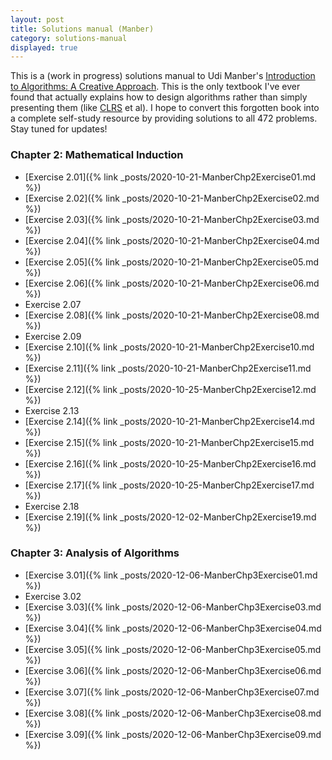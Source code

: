 ```yaml
---
layout: post
title: Solutions manual (Manber)
category: solutions-manual
displayed: true
---
```


This is a (work in progress) solutions manual to Udi Manber's [Introduction to Algorithms: A Creative Approach](https://www.amazon.com/Introduction-Algorithms-Creative-Udi-Manber/dp/0201120372/ref=sr_1_1?dchild=1&keywords=Manber+algorithms&qid=1603154131&sr=8-1). This is the only textbook I've ever found that actually explains how to design algorithms rather than simply presenting them (like [CLRS](https://www.amazon.com/Introduction-Algorithms-3rd-MIT-Press/dp/0262033844) et al). I hope to convert this forgotten book into a complete self-study resource by providing solutions to all 472 problems. Stay tuned for updates!

### Chapter 2: Mathematical Induction

- [Exercise 2.01]({% link _posts/2020-10-21-ManberChp2Exercise01.md %})
- [Exercise 2.02]({% link _posts/2020-10-21-ManberChp2Exercise02.md %})
- [Exercise 2.03]({% link _posts/2020-10-21-ManberChp2Exercise03.md %})
- [Exercise 2.04]({% link _posts/2020-10-21-ManberChp2Exercise04.md %})
- [Exercise 2.05]({% link _posts/2020-10-21-ManberChp2Exercise05.md %})
- [Exercise 2.06]({% link _posts/2020-10-21-ManberChp2Exercise06.md %})
- Exercise 2.07
- [Exercise 2.08]({% link _posts/2020-10-21-ManberChp2Exercise08.md %})
- Exercise 2.09
- [Exercise 2.10]({% link _posts/2020-10-21-ManberChp2Exercise10.md %})
- [Exercise 2.11]({% link _posts/2020-10-21-ManberChp2Exercise11.md %})
- [Exercise 2.12]({% link _posts/2020-10-25-ManberChp2Exercise12.md %})
- Exercise 2.13
- [Exercise 2.14]({% link _posts/2020-10-21-ManberChp2Exercise14.md %})
- [Exercise 2.15]({% link _posts/2020-10-21-ManberChp2Exercise15.md %})
- [Exercise 2.16]({% link _posts/2020-10-25-ManberChp2Exercise16.md %})
- [Exercise 2.17]({% link _posts/2020-10-25-ManberChp2Exercise17.md %})
- Exercise 2.18
- [Exercise 2.19]({% link _posts/2020-12-02-ManberChp2Exercise19.md %})

### Chapter 3: Analysis of Algorithms

- [Exercise 3.01]({% link _posts/2020-12-06-ManberChp3Exercise01.md %})
- Exercise 3.02
- [Exercise 3.03]({% link _posts/2020-12-06-ManberChp3Exercise03.md %})
- [Exercise 3.04]({% link _posts/2020-12-06-ManberChp3Exercise04.md %})
- [Exercise 3.05]({% link _posts/2020-12-06-ManberChp3Exercise05.md %})
- [Exercise 3.06]({% link _posts/2020-12-06-ManberChp3Exercise06.md %})
- [Exercise 3.07]({% link _posts/2020-12-06-ManberChp3Exercise07.md %})
- [Exercise 3.08]({% link _posts/2020-12-06-ManberChp3Exercise08.md %})
- [Exercise 3.09]({% link _posts/2020-12-06-ManberChp3Exercise09.md %})
